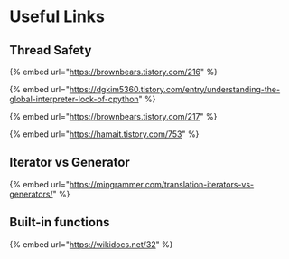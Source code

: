 # Useful Links

## Thread Safety

{% embed url="https://brownbears.tistory.com/216" %}

{% embed url="https://dgkim5360.tistory.com/entry/understanding-the-global-interpreter-lock-of-cpython" %}

{% embed url="https://brownbears.tistory.com/217" %}

{% embed url="https://hamait.tistory.com/753" %}

## Iterator vs Generator

{% embed url="https://mingrammer.com/translation-iterators-vs-generators/" %}

## Built-in functions

{% embed url="https://wikidocs.net/32" %}



